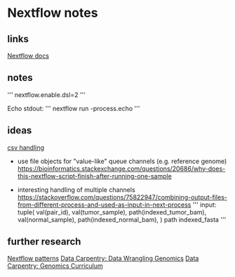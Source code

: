 # Nextflow notes

## links

[Nextflow docs](https://nextflow.io/docs/latest/)

## notes

'''
nextflow.enable.dsl=2
'''

Echo stdout:
'''
nextflow run -process.echo
'''

## ideas

[csv handling](https://training.nextflow.io/basic_training/channels/#comma-separate-values-csv)

- use file objects for "value-like" queue channels (e.g. reference genome)
    https://bioinformatics.stackexchange.com/questions/20686/why-does-this-nextflow-script-finish-after-running-one-sample

- interesting handling of multiple channels
    https://stackoverflow.com/questions/75822947/combining-output-files-from-different-process-and-used-as-input-in-next-process
'''
    input:
    tuple(
        val(pair_id),
        val(tumor_sample), path(indexed_tumor_bam),
        val(normal_sample), path(indexed_normal_bam),
    )
    path indexed_fasta
'''


## further research

[Nextflow patterns](https://nextflow-io.github.io/patterns/)
[Data Carpentry: Data Wrangling Genomics](https://datacarpentry.org/wrangling-genomics/)
[Data Carpentry: Genomics Curriculum](https://datacarpentry.org/lessons/#genomics-workshop)


